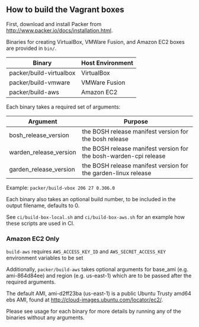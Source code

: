 ## How to build the Vagrant boxes

First, download and install Packer from <http://www.packer.io/docs/installation.html>.

Binaries for creating VirtualBox, VMWare Fusion, and Amazon EC2 boxes are provided in `bin/`.

Binary                  | Host Environment
----------------------- | ----------------
packer/build-virtualbox | VirtualBox
packer/build-vmware     | VMWare Fusion
packer/build-aws        | Amazon EC2

Each binary takes a required set of arguments:

Argument               | Purpose
---------------------- | -------
bosh_release_version   | the BOSH release manifest version for the bosh release
warden_release_version | the BOSH release manifest version for the bosh-warden-cpi release
garden_release_version | the BOSH release manifest version for the garden-linux release

Example: `packer/build-vbox 206 27 0.306.0`

Each binary also takes an optional build number, to be included in the output filename, defaults to 0.

See `ci/build-box-local.sh` and `ci/build-box-aws.sh` for an example how these scripts are used in CI.

### Amazon EC2 Only

`build-aws` requires `AWS_ACCESS_KEY_ID` and `AWS_SECRET_ACCESS_KEY` environment variables to be set

Additionally, `packer/build-aws` takes optional arguments for base_ami (e.g. ami-864d84ee) and region (e.g. us-east-1) which are to be passed after the required arguments.

The default AMI, ami-d2ff23ba (us-east-1) is a public Ubuntu Trusty amd64 ebs AMI, found at http://cloud-images.ubuntu.com/locator/ec2/.

Please see usage for each binary for more details by running any of the binaries without any arguments.
